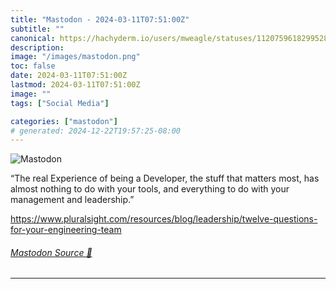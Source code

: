```yaml
---
title: "Mastodon - 2024-03-11T07:51:00Z"
subtitle: ""
canonical: https://hachyderm.io/users/mweagle/statuses/112075961829952880
description:
image: "/images/mastodon.png"
toc: false
date: 2024-03-11T07:51:00Z
lastmod: 2024-03-11T07:51:00Z
image: ""
tags: ["Social Media"]

categories: ["mastodon"]
# generated: 2024-12-22T19:57:25-08:00
---
```

![Mastodon](/images/mastodon.png)

<p>“The real Experience of being a Developer, the stuff that matters most, has almost nothing to do with your tools, and everything to do with your management and leadership.”</p><p><a href="https://www.pluralsight.com/resources/blog/leadership/twelve-questions-for-your-engineering-team" target="_blank" rel="nofollow noopener noreferrer" translate="no"><span class="invisible">https://www.</span><span class="ellipsis">pluralsight.com/resources/blog</span><span class="invisible">/leadership/twelve-questions-for-your-engineering-team</span></a></p>


###### [Mastodon Source 🐘](https://hachyderm.io/@mweagle/112075961829952880)

___

